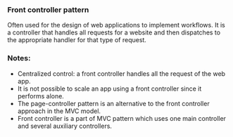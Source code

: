 ### Front controller pattern
Often used for the design of web applications to implement workflows. It is 
a controller that handles all requests for a website and then dispatches to the
appropriate handler for that type of request.


### Notes:
* Centralized control: a front controller handles all the request of the web app.
* It is not possible to scale an app using a front controller since it performs alone.
* The page-controller pattern is an alternative to the front controller approach 
in the MVC model.
* Front controller is a part of MVC pattern which uses one main controller and several
auxiliary controllers.